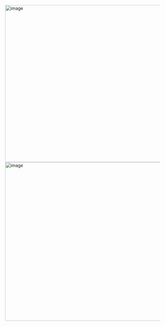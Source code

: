 
<img width="1193" height="512" alt="image" src="https://github.com/user-attachments/assets/16f94d8b-ffb9-45d7-b07e-84b71c204b07" />

<img width="1110" height="517" alt="image" src="https://github.com/user-attachments/assets/5b330fd0-cb23-4f33-b2fd-3cc64ecafac0" />

